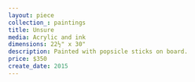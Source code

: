 ```yaml
---
layout: piece
collection_: paintings
title: Unsure
media: Acrylic and ink
dimensions: 22½" x 30"
description: Painted with popsicle sticks on board.
price: $350
create_date: 2015
---
```

